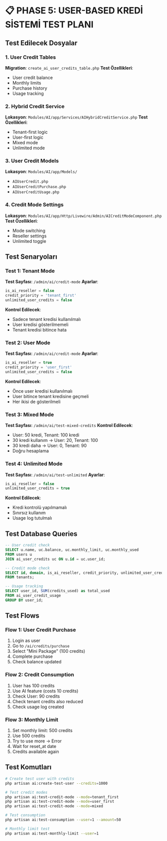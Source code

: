 # 📋 PHASE 5: USER-BASED KREDİ SİSTEMİ TEST PLANI

## Test Edilecek Dosyalar

### 1. User Credit Tables
**Migration**: `create_ai_user_credits_table.php`
**Test Özellikleri**:
- User credit balance
- Monthly limits
- Purchase history
- Usage tracking

### 2. Hybrid Credit Service
**Lokasyon**: `Modules/AI/app/Services/AIHybridCreditService.php`
**Test Özellikleri**:
- Tenant-first logic
- User-first logic
- Mixed mode
- Unlimited mode

### 3. User Credit Models
**Lokasyon**: `Modules/AI/app/Models/`
- `AIUserCredit.php`
- `AIUserCreditPurchase.php`
- `AIUserCreditUsage.php`

### 4. Credit Mode Settings
**Lokasyon**: `Modules/AI/app/Http/Livewire/Admin/AICreditModeComponent.php`
**Test Özellikleri**:
- Mode switching
- Reseller settings
- Unlimited toggle

## Test Senaryoları

### Test 1: Tenant Mode
**Test Sayfası**: `/admin/ai/credit-mode`
**Ayarlar**:
```php
is_ai_reseller = false
credit_priority = 'tenant_first'
unlimited_user_credits = false
```
**Kontrol Edilecek**:
- Sadece tenant kredisi kullanılmalı
- User kredisi gösterilmemeli
- Tenant kredisi bitince hata

### Test 2: User Mode
**Test Sayfası**: `/admin/ai/credit-mode`
**Ayarlar**:
```php
is_ai_reseller = true
credit_priority = 'user_first'
unlimited_user_credits = false
```
**Kontrol Edilecek**:
- Önce user kredisi kullanılmalı
- User bitince tenant kredisine geçmeli
- Her ikisi de gösterilmeli

### Test 3: Mixed Mode
**Test Sayfası**: `/admin/ai/test-mixed-credits`
**Kontrol Edilecek**:
- User: 50 kredi, Tenant: 100 kredi
- 30 kredi kullanım → User: 20, Tenant: 100
- 30 kredi daha → User: 0, Tenant: 90
- Doğru hesaplama

### Test 4: Unlimited Mode
**Test Sayfası**: `/admin/ai/test-unlimited`
**Ayarlar**:
```php
is_ai_reseller = false
unlimited_user_credits = true
```
**Kontrol Edilecek**:
- Kredi kontrolü yapılmamalı
- Sınırsız kullanım
- Usage log tutulmalı

## Test Database Queries

```sql
-- User credit check
SELECT u.name, uc.balance, uc.monthly_limit, uc.monthly_used
FROM users u
JOIN ai_user_credits uc ON u.id = uc.user_id;

-- Credit mode check
SELECT id, domain, is_ai_reseller, credit_priority, unlimited_user_credits
FROM tenants;

-- Usage tracking
SELECT user_id, SUM(credits_used) as total_used
FROM ai_user_credit_usage
GROUP BY user_id;
```

## Test Flows

### Flow 1: User Credit Purchase
1. Login as user
2. Go to `/ai/credits/purchase`
3. Select "Mini Package" (100 credits)
4. Complete purchase
5. Check balance updated

### Flow 2: Credit Consumption
1. User has 100 credits
2. Use AI feature (costs 10 credits)
3. Check User: 90 credits
4. Check tenant credits also reduced
5. Check usage log created

### Flow 3: Monthly Limit
1. Set monthly limit: 500 credits
2. Use 500 credits
3. Try to use more → Error
4. Wait for reset_at date
5. Credits available again

## Test Komutları

```bash
# Create test user with credits
php artisan ai:create-test-user --credits=1000

# Test credit modes
php artisan ai:test-credit-mode --mode=tenant_first
php artisan ai:test-credit-mode --mode=user_first
php artisan ai:test-credit-mode --mode=mixed

# Test consumption
php artisan ai:test-consumption --user=1 --amount=50

# Monthly limit test
php artisan ai:test-monthly-limit --user=1
```